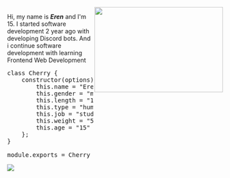 <img src="https://camo.githubusercontent.com/a0e3c39a1bfcbe9ff8db9c5cc08737ed7caea0552a28074816a57ccadc21fc94/68747470733a2f2f6d656469612e67697068792e636f6d2f6d656469612f6c344b684e4267473852614974466b44532f67697068792e676966" align="right" width="300" height="200" data-canonical-src="https://media.giphy.com/media/l4KhNBgG8RaItFkDS/giphy.gif" style="max-width: 100%;">
<p dir="auto">Hi, my name is <em><strong>Eren</strong></em> and I'm 15. I started software development 2 year ago with developing Discord bots. And i continue software development with learning Frontend Web Development</p>

<pre><span class="pl-k">class</span> <span class="pl-v">Cherry</span> <span class="pl-kos">{</span>
    <span class="pl-en">constructor</span><span class="pl-kos">(</span><span class="pl-s1">options</span><span class="pl-kos">)</span> <span class="pl-kos">{</span>
        <span class="pl-smi">this</span><span class="pl-kos">.</span><span class="pl-c1">name</span> <span class="pl-c1">=</span> <span class="pl-s">"Eren"</span><span class="pl-kos">,</span>
        <span class="pl-smi">this</span><span class="pl-kos">.</span><span class="pl-c1">gender</span> <span class="pl-c1">=</span> <span class="pl-s">"man"</span><span class="pl-kos">,</span>
        <span class="pl-smi">this</span><span class="pl-kos">.</span><span class="pl-c1">length</span> <span class="pl-c1">=</span> <span class="pl-s">"175"</span><span class="pl-kos">,</span>
        <span class="pl-smi">this</span><span class="pl-kos">.</span><span class="pl-c1">type</span> <span class="pl-c1">=</span> <span class="pl-s">"human"</span><span class="pl-kos">,</span>
        <span class="pl-smi">this</span><span class="pl-kos">.</span><span class="pl-c1">job</span> <span class="pl-c1">=</span> <span class="pl-s">"student"</span><span class="pl-kos">,</span>
        <span class="pl-smi">this</span><span class="pl-kos">.</span><span class="pl-c1">weight</span> <span class="pl-c1">=</span> <span class="pl-s">"55"</span><span class="pl-kos">,</span>
        <span class="pl-smi">this</span><span class="pl-kos">.</span><span class="pl-c1">age</span> <span class="pl-c1">=</span> <span class="pl-s">"15"</span>
    <span class="pl-kos">}</span><span class="pl-kos">;</span>
<span class="pl-kos">}</span>

<span class="pl-smi">module</span><span class="pl-kos">.</span><span class="pl-c1">exports</span> <span class="pl-c1">=</span> <span class="pl-v">Cherry</span></pre>

<a href="https://discord.com/users/852785674876092426" title="Discord Account"><img src="https://lanyard-profile-readme.vercel.app/api/852785674876092426"></a>
